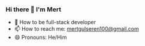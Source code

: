 ### Hi there 👋 I'm Mert 

- 🌱 How to be full-stack developer
- 📫 How to reach me: mertgulseren100@gmail.com
- 😄 Pronouns: He/Him

